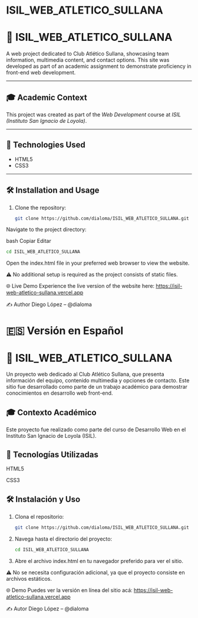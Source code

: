 ﻿# ISIL_WEB_ATLETICO_SULLANA
# 📌 ISIL_WEB_ATLETICO_SULLANA

A web project dedicated to Club Atlético Sullana, showcasing team information, multimedia content, and contact options. This site was developed as part of an academic assignment to demonstrate proficiency in front-end web development.

---

## 🎓 Academic Context

This project was created as part of the *Web Development* course at *ISIL (Instituto San Ignacio de Loyola)*.

---

## 🚀 Technologies Used

- HTML5
- CSS3

---

## 🛠️ Installation and Usage

1. Clone the repository:
   ```bash
   git clone https://github.com/dialoma/ISIL_WEB_ATLETICO_SULLANA.git
Navigate to the project directory:

bash
Copiar
Editar
   ```bash
   cd ISIL_WEB_ATLETICO_SULLANA
   ```
Open the index.html file in your preferred web browser to view the website.

⚠️ No additional setup is required as the project consists of static files.

🌐 Live Demo
Experience the live version of the website here:
https://isil-web-atletico-sullana.vercel.app

✍️ Author
Diego López – @dialoma

# 🇪🇸 Versión en Español
# 📌 ISIL_WEB_ATLETICO_SULLANA
Un proyecto web dedicado al Club Atlético Sullana, que presenta información del equipo, contenido multimedia y opciones de contacto. Este sitio fue desarrollado como parte de un trabajo académico para demostrar conocimientos en desarrollo web front-end.

## 🎓 Contexto Académico
Este proyecto fue realizado como parte del curso de Desarrollo Web en el Instituto San Ignacio de Loyola (ISIL).

## 🚀 Tecnologías Utilizadas
HTML5

CSS3

## 🛠️ Instalación y Uso

1. Clona el repositorio:
   ```bash
   git clone https://github.com/dialoma/ISIL_WEB_ATLETICO_SULLANA.git
2. Navega hasta el directorio del proyecto:
   ```bash
   cd ISIL_WEB_ATLETICO_SULLANA
3. Abre el archivo index.html en tu navegador preferido para ver el sitio.

⚠️ No se necesita configuración adicional, ya que el proyecto consiste en archivos estáticos.

🌐 Demo
Puedes ver la versión en línea del sitio acá:
https://isil-web-atletico-sullana.vercel.app

✍️ Autor
Diego López – @dialoma
